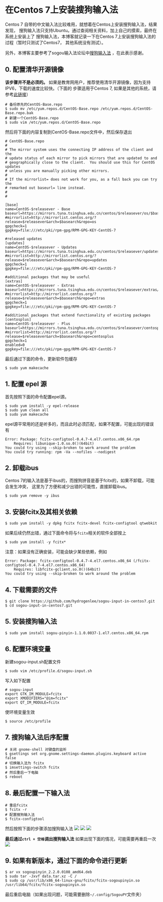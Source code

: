# 在Centos 7上安装搜狗输入法

Centos 7 自带的中文输入法比较难用，就想着在Centos上安装搜狗输入法，结果发现，
搜狗输入法只支持Ubuntu。通过查阅相关资料，加上自己的摸索，最终在系统上安装上了
搜狗输入法，本博客就记录一下在Centos 7上安装搜狗输入法的过程（暂时只测试了Centos7，
其他系统没有测试）。

另外，本博客主要参考了sogou输入法论坛中[搜狗输入法]([(https://www.sogonit.com/)])
，在此表示感谢。

## 0. 配置清华开源镜像

**该步骤并不是必须的。**
如果是教育网用户，推荐使用清华开源镜像，因为支持IPV6，下载的速度比较快。（下面的
步骤适用于Centos 7, 如果是其他的系统，请参考[此链接](https://mirrors.tuna.tsinghua.edu.cn/help/centos/)）
```shell
# 备份原先的CentOS-Base.repo
$ sudo mv /etc/yum.repos.d/CentOS-Base.repo /etc/yum.repos.d/CentOS-Base.repo.bak
# 新建一个CentOS-Base.repo
$ sudo vim /etc/yum.repos.d/CentOS-Base.repo
```
然后将下面的内容复制到CentOS-Base.repo文件中，然后保存退出
```raw
# CentOS-Base.repo
#
# The mirror system uses the connecting IP address of the client and the
# update status of each mirror to pick mirrors that are updated to and
# geographically close to the client.  You should use this for CentOS updates
# unless you are manually picking other mirrors.
#
# If the mirrorlist= does not work for you, as a fall back you can try the
# remarked out baseurl= line instead.
#
#

[base]
name=CentOS-$releasever - Base
baseurl=https://mirrors.tuna.tsinghua.edu.cn/centos/$releasever/os/$basearch/
#mirrorlist=http://mirrorlist.centos.org/?release=$releasever&arch=$basearch&repo=os
gpgcheck=1
gpgkey=file:///etc/pki/rpm-gpg/RPM-GPG-KEY-CentOS-7

#released updates
[updates]
name=CentOS-$releasever - Updates
baseurl=https://mirrors.tuna.tsinghua.edu.cn/centos/$releasever/updates/$basearch/
#mirrorlist=http://mirrorlist.centos.org/?release=$releasever&arch=$basearch&repo=updates
gpgcheck=1
gpgkey=file:///etc/pki/rpm-gpg/RPM-GPG-KEY-CentOS-7

#additional packages that may be useful
[extras]
name=CentOS-$releasever - Extras
baseurl=https://mirrors.tuna.tsinghua.edu.cn/centos/$releasever/extras/$basearch/
#mirrorlist=http://mirrorlist.centos.org/?release=$releasever&arch=$basearch&repo=extras
gpgcheck=1
gpgkey=file:///etc/pki/rpm-gpg/RPM-GPG-KEY-CentOS-7

#additional packages that extend functionality of existing packages
[centosplus]
name=CentOS-$releasever - Plus
baseurl=https://mirrors.tuna.tsinghua.edu.cn/centos/$releasever/centosplus/$basearch/
#mirrorlist=http://mirrorlist.centos.org/?release=$releasever&arch=$basearch&repo=centosplus
gpgcheck=1
enabled=0
gpgkey=file:///etc/pki/rpm-gpg/RPM-GPG-KEY-CentOS-7
```
最后通过下面的命令，更新软件包缓存
```shell
$ sudo yum makecache
```

## 1. 配置 epel 源

首先按照下面的命令配置epel源。

```shell
$ sudo yum install -y epel-release
$ sudo yum clean all
$ sudo yum makecache
```

epel源平常用的还是听多的，而且此时必须匹配，如果不配置，可能出现的错误有

```shell
Error: Package: fcitx-configtool-0.4.7-4.el7.centos.x86_64.rpm
    Requires: libunique-1.0.so.0()(64bit)
You could try using --skip-broken to work around the problem
You could try running: rpm -Va --nofiles --nodigest
```

## 2. 卸载ibus
Centos 7的输入法是基于ibus的，而搜狗拼音是基于fcitx的，如果不卸载，可能会发生冲突，
这里为了方便和减少出错的可能性，直接卸载ibus。

```shell
$ sudo yum remove -y ibus
```

## 3. 安装fcitx及其相关依赖
```shell
$ sudo yum install -y dpkg fcitx fcitx-devel fcitx-configtool qtwebkit
```
如果后续仍然出错，通过下面命令将与`fcitx`相关的软件全部按上
```shell
$ sudo yum install -y fcitx*
```
注意：如果没有正确安装，可能会缺少某些依赖，例如
```shell
Error: Package: fcitx-configtool-0.4.7-4.el7.centos.x86_64 (/fcitx-configtool-0.4.7-4.el7.centos.x86_64)
    Requires: libfcitx-gclient.so.0()(64bit)
You could try using --skip-broken to work around the problem
```

## 4. 下载需要的文件
```shell
$ git clone https://github.com/hydrogenlee/sogou-input-in-centos7.git
$ cd sogou-input-in-centos7.git
```

## 5. 安装搜狗输入法
```shell
$ sudo yum install sogou-pinyin-1.1.0.0037-1.el7.centos.x86_64.rpm
```

## 6. 配置环境变量
新建sogou-input.sh配置文件
```shell
$ sudo vim /etc/profile.d/sogou-input.sh
```
写入如下配置
```shell
# sogou-input
export GTK_IM_MODULE=fcitx
export XMODIFIERS="@im=fcitx"
export QT_IM_MODULE=fcitx
```
使环境变量生效
```shell
$ source /etc/profile
```

## 7. 搜狗输入法后序配置
```shell
# 关闭 gnome-shell 对键盘的监听
$ gsettings set org.gnome.settings-daemon.plugins.keyboard active false
# 切换输入法为 fcitx
$ imsettings-switch fcitx
# 然后重启一下电脑
$ reboot
```

## 8. 最后配置一下输入法
```shell
# 重启fcitx
$ fcitx -r
# 配置搜狗输入法
$ fcitx-configtool
```
然后按照下面的步骤添加搜狗输入法
![](images/IMG001.jpg)
![](images/IMG002.jpg)
![](images/IMG003.jpg)

**最后通过`ctrl + 空格`调出搜狗输入法**
如果出现下面的情况，可能需要再重启一次
![](images/IMG004.jpg)

## 9. 如果有新版本，通过下面的命令进行更新
```shell
$ ar vx sogoupinyin_2.2.0.0108_amd64.deb
$ sudo tar -Jxvf data.tar.xz -C /
$ sudo cp /usr/lib/x86_64-linux-gnu/fcitx/fcitx-sogoupinyin.so /usr/lib64/fcitx/fcitx-sogoupinyin.so
```
最后重启电脑（如果出现问题，可能需要删除`~/.config/SogouPY`文件夹）
